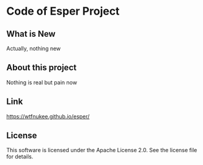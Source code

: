 # Code of Esper Project
## What is New
Actually, nothing new
## About this project
Nothing is real but pain now
## Link
https://wtfnukee.github.io/esper/
## License
This software is licensed under the Apache License 2.0. See the license file for details.
